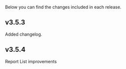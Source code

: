 Below you can find the changes included in each release.

## v3.5.3

Added changelog.

## v3.5.4

Report List improvements
